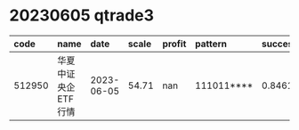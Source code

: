 
# 20230605 qtrade3
 | code | name | date | scale | profit | pattern | success_rate | success_cnt | fund_cnt | 
 | :----- | :----- | :----- | :----- | :----- | :----- | :----- | :----- | :----- | 
 | 512950 | 华夏中证央企ETF行情 | 2023-06-05 | 54.71 | nan | 111011**** | 0.8461538461538461 | 11 | 13 | 
